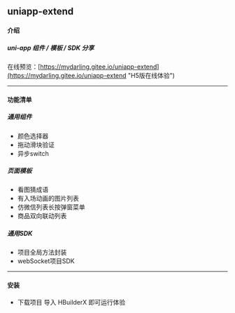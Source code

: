 ## uniapp-extend

#### 介绍
##### uni-app 组件 / 模板 / SDK 分享

在线预览：[https://mydarling.gitee.io/uniapp-extend](https://mydarling.gitee.io/uniapp-extend "H5版在线体验")

---

#### 功能清单

##### 通用组件
* 颜色选择器
* 拖动滑块验证
* 异步switch

##### 页面模板
* 看图猜成语
* 有入场动画的图片列表
* 仿微信列表长按弹窗菜单
* 商品双向联动列表

##### 通用SDK
* 项目全局方法封装
* webSocket项目SDK

---

#### 安装
* 下载项目 导入 HBuilderX 即可运行体验


